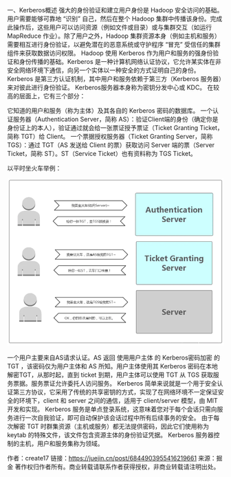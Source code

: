 一、Kerberos概述
强大的身份验证和建立用户身份是 Hadoop 安全访问的基础。用户需要能够可靠地 “识别” 自己，然后在整个 Hadoop 集群中传播该身份。完成此操作后，这些用户可以访问资源（例如文件或目录）或与集群交互（如运行 MapReduce 作业）。除了用户之外，Hadoop 集群资源本身（例如主机和服务）需要相互进行身份验证，以避免潜在的恶意系统或守护程序 “冒充” 受信任的集群组件来获取数据访问权限。
Hadoop 使用 Kerberos 作为用户和服务的强身份验证和身份传播的基础。Kerberos 是一种计算机网络认证协议，它允许某实体在非安全网络环境下通信，向另一个实体以一种安全的方式证明自己的身份。 Kerberos 是第三方认证机制，其中用户和服务依赖于第三方（Kerberos 服务器）来对彼此进行身份验证。 Kerberos服务器本身称为密钥分发中心或 KDC。 在较高的层面上，它有三个部分：

它知道的用户和服务（称为主体）及其各自的 Kerberos 密码的数据库。
一个认证服务器（Authentication Server，简称 AS）：验证Client端的身份（确定你是身份证上的本人），验证通过就会给一张票证授予票证（Ticket Granting Ticket，简称 TGT）给 Client。
一个票据授权服务器（Ticket Granting Server，简称 TGS）：通过 TGT（AS 发送给 Client 的票）获取访问 Server 端的票（Server Ticket，简称 ST）。ST（Service Ticket）也有资料称为 TGS Ticket。

以平时坐火车举例：

![enter description here](https://raw.githubusercontent.com/Danielyan86/xiaoshujiang_images/master/小书匠/1607785010806.png)

一个用户主要来自AS请求认证。AS 返回 使用用户主体 的 Kerberos密码加密 的 TGT ，该密码仅为用户主体和 AS 所知。用户主体使用其 Kerberos 密码在本地解密TGT，从那时起，直到 ticket 到期，用户主体可以使用 TGT 从 TGS 获取服务票据。服务票证允许委托人访问服务。
Kerberos 简单来说就是一个用于安全认证第三方协议，它采用了传统的共享密钥的方式，实现了在网络环境不一定保证安全的环境下，client 和 server 之间的通信，适用于 client/server 模型，由 MIT 开发和实现。
Kerberos 服务是单点登录系统，这意味着您对于每个会话只需向服务进行一次自我验证，即可自动保护该会话过程中所有后续事务的安全。
由于每次解密 TGT 时群集资源（主机或服务）都无法提供密码，因此它们使用称为 keytab 的特殊文件，该文件包含资源主体的身份验证凭据。
Kerberos 服务器控制的主机，用户和服务集称为领域。

作者：create17
链接：https://juejin.cn/post/6844903955416219661
来源：掘金
著作权归作者所有。商业转载请联系作者获得授权，非商业转载请注明出处。
